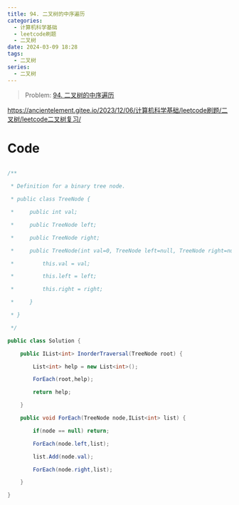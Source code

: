 ```yaml
---
title: 94. 二叉树的中序遍历
categories:
  - 计算机科学基础
  - leetcode刷题
  - 二叉树
date: 2024-03-09 18:28
tags:
  - 二叉树
series:
  - 二叉树
---
```

> Problem: [94. 二叉树的中序遍历](https://leetcode.cn/problems/binary-tree-inorder-traversal/description/)

  
  

https://ancientelement.gitee.io/2023/12/06/计算机科学基础/leetcode刷题/二叉树/leetcode二叉树复习/

  
  

# Code

```C# []

/**

 * Definition for a binary tree node.

 * public class TreeNode {

 *     public int val;

 *     public TreeNode left;

 *     public TreeNode right;

 *     public TreeNode(int val=0, TreeNode left=null, TreeNode right=null) {

 *         this.val = val;

 *         this.left = left;

 *         this.right = right;

 *     }

 * }

 */

public class Solution {

    public IList<int> InorderTraversal(TreeNode root) {

        List<int> help = new List<int>();

        ForEach(root,help);

        return help;

    }

    public void ForEach(TreeNode node,IList<int> list) {

        if(node == null) return;

        ForEach(node.left,list);

        list.Add(node.val);

        ForEach(node.right,list);

    }

}

```